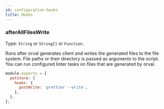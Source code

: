 ```yaml
---
id: configuration-hooks
title: Hooks
---
```


### afterAllFilesWrite

Type: `String` or `String[]` or `Function`.

Runs after orval generates client and writes the generated files to the file system. File paths or
their directory is passed as arguments to the script. You can run configured linter tasks on files
that are generated by orval.

```js
module.exports = {
  petstore: {
    hooks: {
      postWrite: 'prettier --write',
    },
  },
};
```
